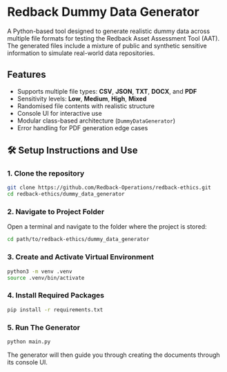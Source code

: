 # Redback Dummy Data Generator

A Python-based tool designed to generate realistic dummy data across multiple file formats for testing the Redback Asset Assessment Tool (AAT). The generated files include a mixture of public and synthetic sensitive information to simulate real-world data repositories.

## Features
- Supports multiple file types: **CSV**, **JSON**, **TXT**, **DOCX**, and **PDF**
- Sensitivity levels: **Low**, **Medium**, **High**, **Mixed**
- Randomised file contents with realistic structure
- Console UI for interactive use
- Modular class-based architecture (`DummyDataGenerator`)
- Error handling for PDF generation edge cases

## 🛠️ Setup Instructions and Use

### 1. Clone the repository
```bash
git clone https://github.com/Redback-Operations/redback-ethics.git
cd redback-ethics/dummy_data_generator
```

### 2. Navigate to Project Folder
Open a terminal and navigate to the folder where the project is stored:
```bash
cd path/to/redback-ethics/dummy_data_generator
```

### 3. Create and Activate Virtual Environment
```bash
python3 -m venv .venv
source .venv/bin/activate
```

### 4. Install Required Packages
```bash
pip install -r requirements.txt
```

### 5. Run The Generator
```bash
python main.py
```
The generator will then guide you through creating the documents through its console UI.